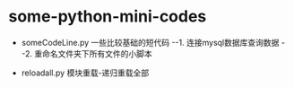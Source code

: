 # some-python-mini-codes
* someCodeLine.py 一些比较基础的短代码
  --1. 连接mysql数据库查询数据
  --2. 重命名文件夹下所有文件的小脚本

* reloadall.py 模块重载-递归重载全部
